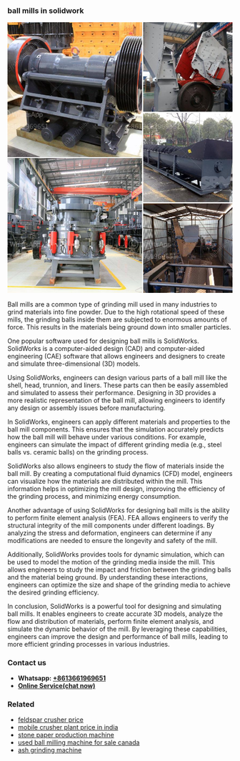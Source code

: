 <h3>ball mills in solidwork</h3><img src='1704951448.jpg' alt=''><p>Ball mills are a common type of grinding mill used in many industries to grind materials into fine powder. Due to the high rotational speed of these mills, the grinding balls inside them are subjected to enormous amounts of force. This results in the materials being ground down into smaller particles.</p><p>One popular software used for designing ball mills is SolidWorks. SolidWorks is a computer-aided design (CAD) and computer-aided engineering (CAE) software that allows engineers and designers to create and simulate three-dimensional (3D) models.</p><p>Using SolidWorks, engineers can design various parts of a ball mill like the shell, head, trunnion, and liners. These parts can then be easily assembled and simulated to assess their performance. Designing in 3D provides a more realistic representation of the ball mill, allowing engineers to identify any design or assembly issues before manufacturing.</p><p>In SolidWorks, engineers can apply different materials and properties to the ball mill components. This ensures that the simulation accurately predicts how the ball mill will behave under various conditions. For example, engineers can simulate the impact of different grinding media (e.g., steel balls vs. ceramic balls) on the grinding process.</p><p>SolidWorks also allows engineers to study the flow of materials inside the ball mill. By creating a computational fluid dynamics (CFD) model, engineers can visualize how the materials are distributed within the mill. This information helps in optimizing the mill design, improving the efficiency of the grinding process, and minimizing energy consumption.</p><p>Another advantage of using SolidWorks for designing ball mills is the ability to perform finite element analysis (FEA). FEA allows engineers to verify the structural integrity of the mill components under different loadings. By analyzing the stress and deformation, engineers can determine if any modifications are needed to ensure the longevity and safety of the mill.</p><p>Additionally, SolidWorks provides tools for dynamic simulation, which can be used to model the motion of the grinding media inside the mill. This allows engineers to study the impact and friction between the grinding balls and the material being ground. By understanding these interactions, engineers can optimize the size and shape of the grinding media to achieve the desired grinding efficiency.</p><p>In conclusion, SolidWorks is a powerful tool for designing and simulating ball mills. It enables engineers to create accurate 3D models, analyze the flow and distribution of materials, perform finite element analysis, and simulate the dynamic behavior of the mill. By leveraging these capabilities, engineers can improve the design and performance of ball mills, leading to more efficient grinding processes in various industries.</p><h3>Contact us</h3><ul><li><strong>Whatsapp:&nbsp;<a href="https://wa.me/8613661969651">+8613661969651</a></strong></li><li><a href="https://swt.shibang-china.com/?git&amp;zhl&amp;ball mills in solidwork"><strong>Online Service(chat now)</strong></a></li></ul><h3>Related</h3><ul><li><a href='feldspar crusher price.md'>feldspar crusher price</a></li><li><a href='mobile crusher plant price in india.md'>mobile crusher plant price in india</a></li><li><a href='stone paper production machine.md'>stone paper production machine</a></li><li><a href='used ball milling machine for sale canada.md'>used ball milling machine for sale canada</a></li><li><a href='ash grinding machine.md'>ash grinding machine</a></li></ul>